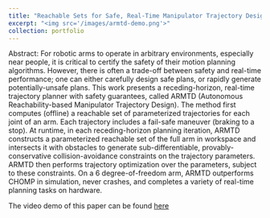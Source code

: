```yaml
---
title: "Reachable Sets for Safe, Real-Time Manipulator Trajectory Design"
excerpt: "<img src='/images/armtd-demo.png'>"
collection: portfolio
---
```


Abstract:
For robotic arms to operate in arbitrary environments, especially near people, it is critical to certify the safety of their motion planning algorithms.
However, there is often a trade-off between safety and real-time performance; one can either carefully design safe plans, or rapidly generate potentially-unsafe plans.
This work presents a receding-horizon, real-time trajectory planner with safety guarantees, called ARMTD (Autonomous Reachability-based Manipulator Trajectory Design).
The method first computes (offline) a reachable set of parameterized trajectories for each joint of an arm.
Each trajectory includes a fail-safe maneuver (braking to a stop).
At runtime, in each receding-horizon planning iteration, ARMTD constructs a parameterized reachable set of the full arm in workspace and intersects it with obstacles to generate sub-differentiable, provably-conservative collision-avoidance constraints on the trajectory parameters.
ARMTD then performs trajectory optimization over the parameters, subject to these constraints.
On a 6 degree-of-freedom arm, ARMTD outperforms CHOMP in simulation, never crashes, and completes a variety of real-time planning tasks on hardware.

The video demo of this paper can be found [here](https://www.youtube.com/watch?v=ySnux2owlAA&t=2s)
